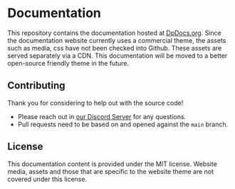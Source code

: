 # Documentation
This repository contains the documentation hosted at [DpDocs.org](https://dpdocs.org). Since the documentation website currently uses a commercial theme, the assets such as media, css have not been checked into Github. These assets are served separately via a CDN. This documentation will be moved to a better open-source friendly theme in the future.

## Contributing

Thank you for considering to help out with the source code! 

* Please reach out in [our Discord Server](https://discord.gg/bbbMPyzJTM) for any questions. 
* Pull requests need to be based on and opened against the `main` branch.

## License

This documentation content is provided under the MIT license. Website media, assets and those that are specific to the website theme are not covered under this license.
